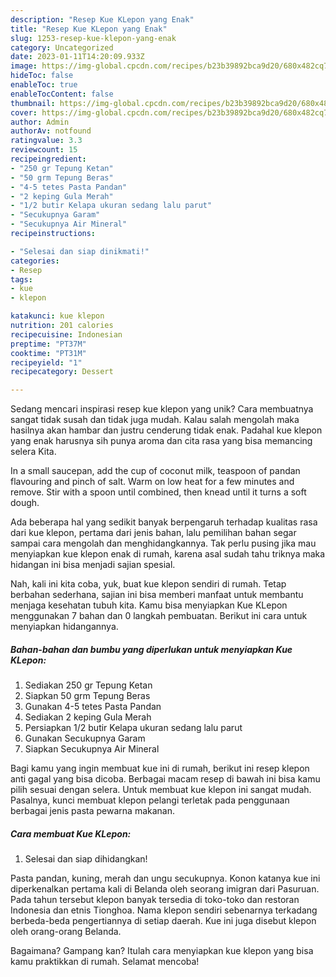 ```yaml
---
description: "Resep Kue KLepon yang Enak"
title: "Resep Kue KLepon yang Enak"
slug: 1253-resep-kue-klepon-yang-enak
category: Uncategorized
date: 2023-01-11T14:20:09.933Z
image: https://img-global.cpcdn.com/recipes/b23b39892bca9d20/680x482cq70/kue-klepon-foto-resep-utama.jpg
hideToc: false
enableToc: true
enableTocContent: false
thumbnail: https://img-global.cpcdn.com/recipes/b23b39892bca9d20/680x482cq70/kue-klepon-foto-resep-utama.jpg
cover: https://img-global.cpcdn.com/recipes/b23b39892bca9d20/680x482cq70/kue-klepon-foto-resep-utama.jpg
author: Admin
authorAv: notfound
ratingvalue: 3.3
reviewcount: 15
recipeingredient:
- "250 gr Tepung Ketan"
- "50 grm Tepung Beras"
- "4-5 tetes Pasta Pandan"
- "2 keping Gula Merah"
- "1/2 butir Kelapa ukuran sedang lalu parut"
- "Secukupnya Garam"
- "Secukupnya Air Mineral"
recipeinstructions:

- "Selesai dan siap dinikmati!"
categories:
- Resep
tags:
- kue
- klepon

katakunci: kue klepon 
nutrition: 201 calories
recipecuisine: Indonesian
preptime: "PT37M"
cooktime: "PT31M"
recipeyield: "1"
recipecategory: Dessert

---
```





Sedang mencari inspirasi resep kue klepon yang unik? Cara membuatnya sangat tidak susah dan tidak juga mudah. Kalau salah mengolah maka hasilnya akan hambar dan justru cenderung tidak enak. Padahal kue klepon yang enak harusnya sih punya aroma dan cita rasa yang bisa memancing selera Kita.





In a small saucepan, add the cup of coconut milk, teaspoon of pandan flavouring and pinch of salt. Warm on low heat for a few minutes and remove. Stir with a spoon until combined, then knead until it turns a soft dough.

Ada beberapa hal yang sedikit banyak berpengaruh terhadap kualitas rasa dari kue klepon, pertama dari jenis bahan, lalu pemilihan bahan segar sampai cara mengolah dan menghidangkannya. Tak perlu pusing jika mau menyiapkan kue klepon enak di rumah, karena asal sudah tahu triknya maka hidangan ini bisa menjadi sajian spesial.






Nah, kali ini kita coba, yuk, buat kue klepon sendiri di rumah. Tetap berbahan sederhana, sajian ini bisa memberi manfaat untuk membantu menjaga kesehatan tubuh kita. Kamu bisa menyiapkan Kue KLepon menggunakan 7 bahan dan 0 langkah pembuatan. Berikut ini cara untuk menyiapkan hidangannya.

<!--inarticleads1-->

##### Bahan-bahan dan bumbu yang diperlukan untuk menyiapkan Kue KLepon:

1. Sediakan 250 gr Tepung Ketan
1. Siapkan 50 grm Tepung Beras
1. Gunakan 4-5 tetes Pasta Pandan
1. Sediakan 2 keping Gula Merah
1. Persiapkan 1/2 butir Kelapa ukuran sedang lalu parut
1. Gunakan Secukupnya Garam
1. Siapkan Secukupnya Air Mineral


Bagi kamu yang ingin membuat kue ini di rumah, berikut ini resep klepon anti gagal yang bisa dicoba. Berbagai macam resep di bawah ini bisa kamu pilih sesuai dengan selera. Untuk membuat kue klepon ini sangat mudah. Pasalnya, kunci membuat klepon pelangi terletak pada penggunaan berbagai jenis pasta pewarna makanan. 

<!--inarticleads2-->

##### Cara membuat Kue KLepon:


1. Selesai dan siap dihidangkan!

Pasta pandan, kuning, merah dan ungu secukupnya. Konon katanya kue ini diperkenalkan pertama kali di Belanda oleh seorang imigran dari Pasuruan. Pada tahun tersebut klepon banyak tersedia di toko-toko dan restoran Indonesia dan etnis Tionghoa. Nama klepon sendiri sebenarnya terkadang berbeda-beda pengertiannya di setiap daerah. Kue ini juga disebut klepon oleh orang-orang Belanda. 

Bagaimana? Gampang kan? Itulah cara menyiapkan kue klepon yang bisa kamu praktikkan di rumah. Selamat mencoba!
